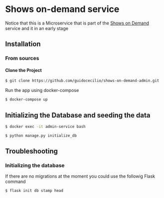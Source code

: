 Shows on-demand service
======================= 

Notice that this is a Microservice that is part of the [Shows on Demand](https://github.com/guidocecilio/shows-on-demand-main) service and it in an early stage

Installation
------------

### From sources

#### Clone the Project
```bash
$ git clone https://github.com/guidocecilio/shows-on-demand-admin.git
```

Run the app using docker-compose
```bash
$ docker-compose up
```

## Initializing the Database and seeding the data
```bash
$ docker exec -it admin-service bash
```
```bash
$ python manage.py initialize_db
```

## Troubleshooting

### Initializing the database
If there are no migrations at the moment you could use the followig Flask command
```bash
$ flask init db stamp head
``` 